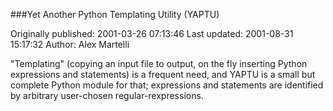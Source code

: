 ###Yet Another Python Templating Utility (YAPTU)

Originally published: 2001-03-26 07:13:46
Last updated: 2001-08-31 15:17:32
Author: Alex Martelli

"Templating" (copying an input file to output, on the fly inserting Python expressions and statements) is a frequent need, and YAPTU is a small but complete Python module for that; expressions and statements are identified by arbitrary user-chosen regular-rexpressions.